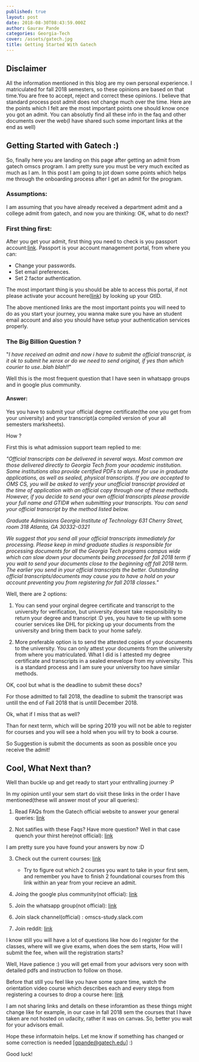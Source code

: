 ```yaml
---
published: true
layout: post
date: 2018-08-30T08:43:59.000Z
author: Gaurav Pande
categories: Georgia-Tech
cover: /assets/gatech.jpg
title: Getting Started With Gatech
---
```



## Disclaimer 

All the information mentioned in this blog are my own personal experience. I matriculated for fall 2018 semesters, so these opinions are based on that time.You are free to accept, reject and correct these opinions. I believe that standard process post admit does not change much over the time. Here are the points which I felt are the most important points one should know once you got an admit. You can absolutly find all these info in the faq and other documents over the web(I have shared such some important links at the end as well)

## Getting Started with Gatech :)

So, finally here you are landing on this page after getting an admit from gatech omscs program. I  am pretty sure you must be very much excited as much as I am. In this post I am going to jot down some points which helps me through the onboarding process after I get an admit for the program.

### Assumptions:

I am assuming that you have already received a department admit and a college admit from gatech, and now you are thinking: OK, what to do next? 

### First thing first:

After you get your admit, first thing you need to check is you passport account:[link](https://passport.gatech.edu). Passport is your account management portal, from where you can:
* Change your passwords. 
* Set email preferences.
* Set 2 factor authentication.

The most important thing is you should be able to access this portal, if not please activate your account here([link](https://passport.gatech.edu/activation/select-affiliation))  by looking up your GtID.

The above mentioned links are the most important points you will need to do as you start your journey, you wanna make sure you have an student email account and also you should have setup your authentication services properly. 


### The Big Billion Question ?

"_I have received an admit and now i have to submit the official transcript, is it ok to submit he xerox or do we need to send original, if yes than which courier to use..blah blah!!_"

Well this is the most frequent question that I have seen in whatsapp groups and in google plus community.

#### Answer:

Yes you have to submit your official degree certificate(the one you get from your university) and your transcript(a compiled version of your all semesters marksheets).

How ?

First this is what admission support team replied to me:

_"Official transcripts can be delivered in several ways. Most common are those delivered directly to Georgia Tech from your academic institution. Some institutions also provide certified PDFs to alumni for use in graduate applications, as well as sealed, physical transcripts. If you are accepted to OMS CS, you will be asked to verify your unofficial transcript provided at the time of application with an official copy through one of these methods. However, if you decide to send your own official transcripts please provide your full name and GTID# when submitting your transcripts. You can send your official transcript by the method listed below._

_Graduate Admissions
Georgia Institute of Technology
631 Cherry Street, room 318
Atlanta, GA 30332-0321_

_We suggest that you send all your official transcripts immediately for processing. Please keep in mind graduate studies is responsible for processing documents for all the Georgia Tech programs campus wide which can slow down your documents being processed for fall 2018 term if you wait to send your documents close to the beginning off fall 2018 term. The earlier you send in your official transcripts the better. Outstanding official transcripts/documents may cause you to have a hold on your account preventing you from registering for fall 2018 classes."_


Well, there are 2 options:

1. You can send your orginal degree certificate and transcript to the university for verification, but university doesnt take responsibility to return your degree and transcript :D yes, you have to tie up with some courier services like DHL for picking up your documents from the university and bring them back to your home safely.

2. More preferable option is to send the attested copies of your documents to the university. You can only attest your documents from the university from where you matriculated. What I did is I attested my degree certificate and transcripts in a sealed enevelope from my university. This is a standard process and I am sure your university too have similar methods. 



OK, cool but what is the deadline to submit these docs?

For those admitted to fall 2018, the deadline to submit the transcript was untill the end of Fall 2018 that is untill December 2018.

Ok, what if I miss that as well?

Than for next term, which will be spring 2019 you will not be able to register for courses and you will see a hold when you will try to book a course.

So Suggestion is submit the documents as soon as possible once you receive the admit!



## Cool, What Next than?

Well than buckle up and get ready to start your enthralling journey :P

In my opinion until your sem start do visit these links in the order I have mentioned(these will answer most of your all queries):

1. Read FAQs from the Gatech official website to answer your general queries: [link](https://www.omscs.gatech.edu/prospective-students/faq) 

2. Not satifies with these Faqs? Have more question? Well in that case quench your thirst here(not official): [link](https://docs.google.com/document/d/1ZtWIxQht7OSfB0ey--U3pvI4pisfZsKo_usvLzlXBQo/edit)

I am pretty sure you have found your answers by now :D


3. Check out the current courses: [link](https://www.omscs.gatech.edu/current-courses)

	* Try to figure out which 2 courses you want to take in your first sem, and remember you have to finish 2 foundational courses from this link within an year from your recieve an admit.
    

4. Joing the google plus community(not official): [link](https://plus.google.com/communities/108902554607547634726)

5. Join the whatsapp group(not official): [link](https://chat.whatsapp.com/2iPwJ6kI2sY4cY5TtwzqKz)

6. Join slack channel(official) : omscs-study.slack.com

7. Join reddit: [link](https://www.reddit.com/r/OMSCS/)

I know still you will have a lot of questions like how do I register for the classes, where will we give exams, when does the sem starts, How will I submit the fee, when will the registration starts?

Well, Have patience :) you will get email from your advisors very soon with detailed pdfs and instruction to follow on those. 

Before that still you feel like you have some spare time,  watch the orientation video course which describes each and every steps from registering a courses to drop a course  here: [link](https://www.youtube.com/playlist?list=PLAwxTw4SYaPmVSQFhl4waWA7YWA-WKQuT)


I am not sharing links and details on these inforamtion as these things might change like for example, in our case in fall 2018 sem the courses that I have taken are not hosted on udacity, rather it was on canvas. So, better you wait for your advisors email.


Hope these informatoin helps. Let me know if something has changed or some correction is needed [gpande@gatech.edu] :)

Good luck!


    
    
